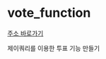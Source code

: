 # vote_function
<a href="http://ttunmill.dothome.co.kr/vote_function/test.html" target="_blank">주소 바로가기</a>
<p>제이쿼리를 이용한 투표 기능 만들기</p>
